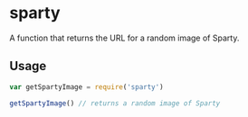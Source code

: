 # sparty

A function that returns the URL for a random image of Sparty.

## Usage

``` js
var getSpartyImage = require('sparty')

getSpartyImage() // returns a random image of Sparty
```
